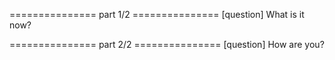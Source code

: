 


=============== part 1/2 ===============
[question]
What is it now?

=============== part 2/2 ===============
[question]
How are you?


